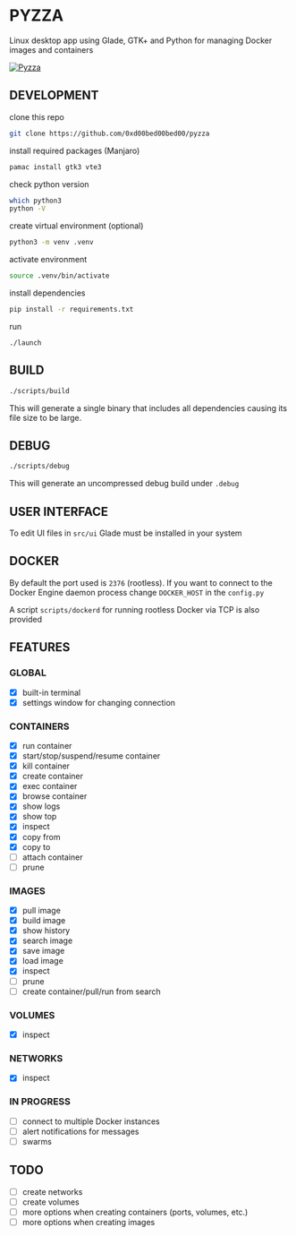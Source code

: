 # PYZZA
Linux desktop app using Glade, GTK+ and Python for managing Docker images and containers

[![Pyzza](https://github.com/0xd00bed00bed00/pyzza/actions/workflows/ci.yml/badge.svg)](https://github.com/0xd00bed00bed00/pyzza/actions/workflows/ci.yml)

## DEVELOPMENT

clone this repo

```bash
git clone https://github.com/0xd00bed00bed00/pyzza
```

install required packages (Manjaro)

```bash
pamac install gtk3 vte3
```

check python version

```bash
which python3
python -V
```

create virtual environment (optional)

```bash
python3 -m venv .venv
```

activate environment

```bash
source .venv/bin/activate
```

install dependencies

```bash
pip install -r requirements.txt
```

run

```
./launch
```

## BUILD

```bash
./scripts/build
```
This will generate a single binary that includes all dependencies causing its file size to be large.

## DEBUG

```bash
./scripts/debug
```
This will generate an uncompressed debug build under `.debug`

## USER INTERFACE

To edit UI files in `src/ui` Glade must be installed in your system


## DOCKER

By default the port used is `2376` (rootless). If you want to connect to the Docker Engine daemon process change `DOCKER_HOST` in the `config.py`

A script `scripts/dockerd` for running rootless Docker via TCP is also provided

## FEATURES
### GLOBAL
- [x] built-in terminal
- [x] settings window for changing connection

### CONTAINERS
- [x] run container
- [x] start/stop/suspend/resume container
- [x] kill container
- [x] create container
- [x] exec container
- [x] browse container
- [x] show logs
- [x] show top
- [x] inspect
- [x] copy from
- [x] copy to
- [ ] attach container
- [ ] prune

### IMAGES
- [x] pull image
- [x] build image
- [x] show history
- [x] search image
- [x] save image
- [x] load image
- [x] inspect
- [ ] prune
- [ ] create container/pull/run from search

### VOLUMES
- [x] inspect

### NETWORKS
- [x] inspect

### IN PROGRESS
- [ ] connect to multiple Docker instances
- [ ] alert notifications for messages
- [ ] swarms

## TODO
- [ ] create networks
- [ ] create volumes
- [ ] more options when creating containers (ports, volumes, etc.)
- [ ] more options when creating images